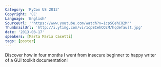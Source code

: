 ```yaml
---
Category: 'PyCon US 2013'
Copyright: 'CC'
Language: 'English'
SourceUrl: '"https://www.youtube.com/watch?v=1cpSCehCO2M"'
ThumbnailUrl: 'http://i.ytimg.com/vi/1cpSCehCO2M/hqdefault.jpg'
date: '2013-03-17'
speakers: [Marta Maria Casetti]
tags: [poster]
---
```

Discover how in four months I went from insecure beginner to happy writer of a GUI toolkit documentation!